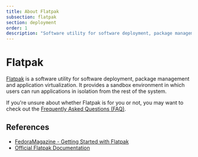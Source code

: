 ```yaml
---
title: About Flatpak
subsection: flatpak
section: deployment
order: 1
description: "Software utility for software deployment, package management and application virtualization."
---
```


# Flatpak

[Flatpak](https://flatpak.org/) is a software utility for software deployment, package management and application virtualization. It provides a sandbox environment in which users can run applications in isolation from the rest of the system.

If you're unsure about whether Flatpak is for you or not, you may want to check out the [Frequently Asked Questions (FAQ)](https://flatpak.org/faq). 




## References

* [FedoraMagazine - Getting Started with Flatpak](https://fedoramagazine.org/getting-started-flatpak/)
* [Official Flatpak Documentation](http://docs.flatpak.org/en/latest/)


